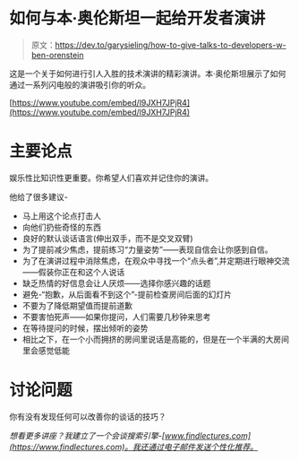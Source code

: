 # 如何与本·奥伦斯坦一起给开发者演讲

> 原文：<https://dev.to/garysieling/how-to-give-talks-to-developers-w-ben-orenstein>

这是一个关于如何进行引人入胜的技术演讲的精彩演讲。本·奥伦斯坦展示了如何通过一系列闪电般的演讲吸引你的听众。

[https://www.youtube.com/embed/l9JXH7JPjR4](https://www.youtube.com/embed/l9JXH7JPjR4)

# 主要论点

娱乐性比知识性更重要。你希望人们喜欢并记住你的演讲。

他给了很多建议-

*   马上用这个论点打击人
*   向他们扔些奇怪的东西
*   良好的默认谈话语言(伸出双手，而不是交叉双臂)
*   为了提前减少焦虑，提前练习“力量姿势”——表现自信会让你感到自信。
*   为了在演讲过程中消除焦虑，在观众中寻找一个“点头者”,并定期进行眼神交流——假装你正在和这个人说话
*   缺乏热情的好信息会让人厌烦——选择你感兴趣的话题
*   避免-“抱歉，从后面看不到这个”-提前检查房间后面的幻灯片
*   不要为了降低期望值而提前道歉
*   不要害怕死声——如果你提问，人们需要几秒钟来思考
*   在等待提问的时候，摆出倾听的姿势
*   相比之下，在一个小而拥挤的房间里说话是高能的，但是在一个半满的大房间里会感觉低能

# 讨论问题

你有没有发现任何可以改善你的谈话的技巧？

*想看更多讲座？我建立了一个会谈搜索引擎-[www.findlectures.com](https://www.findlectures.com)。我还通过电子邮件发送个性化推荐。*